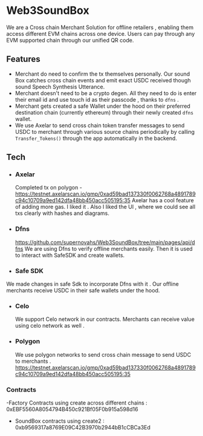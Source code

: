 # Web3SoundBox

We are a Cross chain Merchant Solution for offline retailers , enabling them access different EVM chains across one device.
Users can pay through any EVM supported chain through our unified QR code. 

## Features
- Merchant do need to confirm the tx themselves personally. Our sound Box catches cross chain events and emit exact USDC received though sound Speech Synthesis Utterance.
- Merchant doesn't need to be a crypto degen. All they need to do is enter their email id and use touch id as their passcode , thanks to `dfns` .
- Merchant gets created a safe Wallet under the hood on their preferred destination chain (currently ethereum) through their newly created `dfns` wallet.
- We use Axelar to send cross chain token transfer messages to send USDC to merchant through various source chains periodically by calling `Transfer_Tokens()` through the app automatically in the backend.


## Tech

- ### Axelar
  Completed tx on polygon - https://testnet.axelarscan.io/gmp/0xad59bad137330f0062768a4891789c94c10709a9ed142dfa48bb450acc505195:35
 Axelar has a cool feature of adding more gas. I liked it . Also I liked the UI , where we could see all txs clearly with hashes and diagrams.

- ### Dfns
  https://github.com/supernovahs/Web3SoundBox/tree/main/pages/api/dfns
  We are using Dfns to verify offline merchants easily. Then it is used to interact with SafeSDK and create wallets.

- ### Safe SDK
 We made changes in safe Sdk to incorporate Dfns with it . Our offline merchants receive USDC in their safe wallets under the hood.

- ### Celo
  We support Celo network in our contracts. Merchants can receive value using celo network as well .

- ### Polygon
  We use polygon networks to send cross chain message to send USDC to merchants .
  https://testnet.axelarscan.io/gmp/0xad59bad137330f0062768a4891789c94c10709a9ed142dfa48bb450acc505195:35


### Contracts

-Factory Contracts using create across different chains : 0xEBF5560A8054794B450c921Bf05F0b915a598d16
- SoundBox contracts  using create2 : 0xb9569317a8769E09C42B3970b2944bB1cCBCa3Ed
  

  
